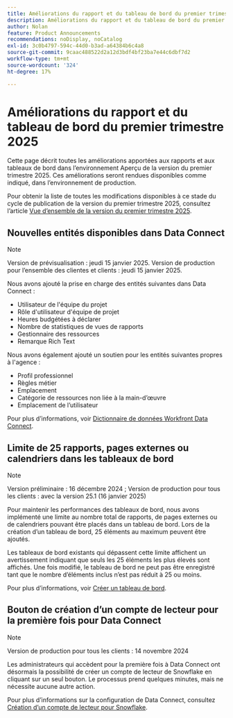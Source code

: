 ```yaml
---
title: Améliorations du rapport et du tableau de bord du premier trimestre 2025
description: Améliorations du rapport et du tableau de bord du premier trimestre 2025
author: Nolan
feature: Product Announcements
recommendations: noDisplay, noCatalog
exl-id: 3c0b4797-594c-44d0-b3ad-a64384b6c4a8
source-git-commit: 9caac488522d2a12d3bdf4bf23ba7e44c6dbf7d2
workflow-type: tm+mt
source-wordcount: '324'
ht-degree: 17%

---
```


# Améliorations du rapport et du tableau de bord du premier trimestre 2025

Cette page décrit toutes les améliorations apportées aux rapports et aux tableaux de bord dans l’environnement Aperçu de la version du premier trimestre 2025. Ces améliorations seront rendues disponibles comme indiqué, dans l’environnement de production.

Pour obtenir la liste de toutes les modifications disponibles à ce stade du cycle de publication de la version du premier trimestre 2025, consultez l’article [Vue d’ensemble de la version du premier trimestre 2025](/help/quicksilver/product-announcements/product-releases/25-q1-release-activity/25-q1-release-overview.md).

## Nouvelles entités disponibles dans Data Connect

>[!NOTE]
>
>Version de prévisualisation : jeudi 15 janvier 2025. Version de production pour l’ensemble des clientes et clients : jeudi 15 janvier 2025.

Nous avons ajouté la prise en charge des entités suivantes dans Data Connect :

* Utilisateur de l&#39;équipe du projet
* Rôle d&#39;utilisateur d&#39;équipe de projet
* Heures budgétées à déclarer
* Nombre de statistiques de vues de rapports
* Gestionnaire des ressources
* Remarque Rich Text

Nous avons également ajouté un soutien pour les entités suivantes propres à l&#39;agence :

* Profil professionnel
* Règles métier
* Emplacement
* Catégorie de ressources non liée à la main-d’œuvre
* Emplacement de l’utilisateur

Pour plus d’informations, voir [Dictionnaire de données Workfront Data Connect](/help/quicksilver/reports-and-dashboards/data-lake/data-dictionary.md).

## Limite de 25 rapports, pages externes ou calendriers dans les tableaux de bord

>[!NOTE]
>
>Version préliminaire : 16 décembre 2024 ; Version de production pour tous les clients : avec la version 25.1 (16 janvier 2025)

Pour maintenir les performances des tableaux de bord, nous avons implémenté une limite au nombre total de rapports, de pages externes ou de calendriers pouvant être placés dans un tableau de bord. Lors de la création d’un tableau de bord, 25 éléments au maximum peuvent être ajoutés.

Les tableaux de bord existants qui dépassent cette limite affichent un avertissement indiquant que seuls les 25 éléments les plus élevés sont affichés. Une fois modifié, le tableau de bord ne peut pas être enregistré tant que le nombre d’éléments inclus n’est pas réduit à 25 ou moins.

Pour plus d’informations, voir [Créer un tableau de bord](/help/quicksilver/reports-and-dashboards/dashboards/creating-and-managing-dashboards/create-dashboard.md).

## Bouton de création d’un compte de lecteur pour la première fois pour Data Connect

>[!NOTE]
>
>Version de production pour tous les clients : 14 novembre 2024

Les administrateurs qui accèdent pour la première fois à Data Connect ont désormais la possibilité de créer un compte de lecteur de Snowflake en cliquant sur un seul bouton. Le processus prend quelques minutes, mais ne nécessite aucune autre action.

Pour plus d’informations sur la configuration de Data Connect, consultez [Création d’un compte de lecteur pour Snowflake](/help/quicksilver/reports-and-dashboards/data-lake/create-a-reader-account.md).

